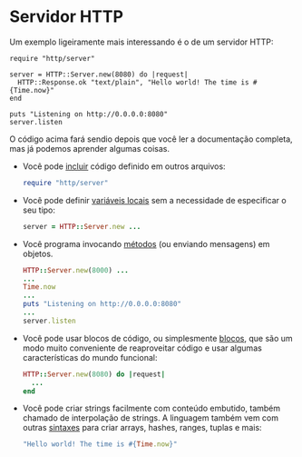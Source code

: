 # Servidor HTTP

Um exemplo ligeiramente mais interessando é o de um servidor HTTP:

```crystal
require "http/server"

server = HTTP::Server.new(8080) do |request|
  HTTP::Response.ok "text/plain", "Hello world! The time is #{Time.now}"
end

puts "Listening on http://0.0.0.0:8080"
server.listen
```

O código acima fará sendio depois que você ler a documentação completa, mas já podemos aprender algumas coisas.

* Você pode [incluir](../syntax_and_semantics/requiring_files.html) código definido em outros arquivos:

    ```ruby
    require "http/server"
    ```
* Você pode definir [variáveis locais](../syntax_and_semantics/local_variables.html) sem a necessidade de especificar o seu tipo:

    ```ruby
    server = HTTP::Server.new ...
    ```

* Você programa invocando [métodos](../syntax_and_semantics/classes_and_methods.html) (ou enviando mensagens) em objetos.

    ```ruby
    HTTP::Server.new(8000) ...
    ...
    Time.now
    ...
    puts "Listening on http://0.0.0.0:8080"
    ...
    server.listen
    ```

* Você pode usar blocos de código, ou simplesmente [blocos](../syntax_and_semantics/blocks_and_procs.html), que são um modo muito conveniente de reaproveitar código e usar algumas características do mundo funcional:

    ```ruby
    HTTP::Server.new(8080) do |request|
      ...
    end
    ```

* Você pode criar strings facilmente com conteúdo embutido, também chamado de interpolação de strings. A linguagem também vem com outras [sintaxes](../syntax_and_semantics/literals.html) para criar arrays, hashes, ranges, tuplas e mais:

    ```ruby
    "Hello world! The time is #{Time.now}"
    ```


